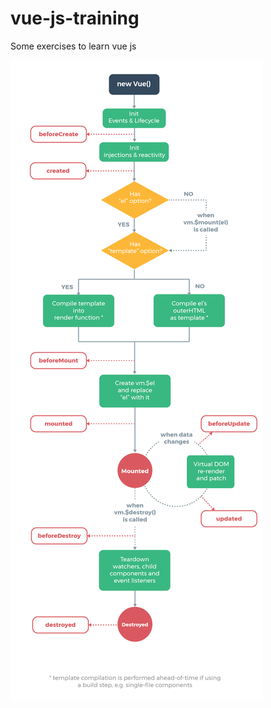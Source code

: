 # vue-js-training
Some exercises to learn vue js

![Vue instance lifecycle](/course_resources/lifecycle.png)
